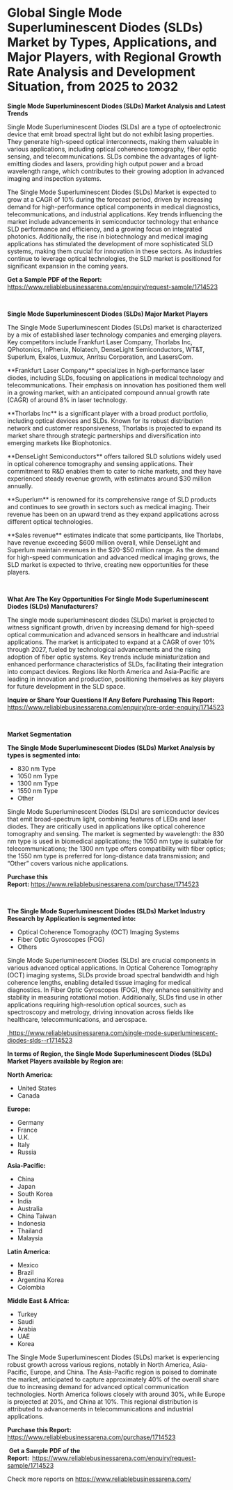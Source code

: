 <p><h1>Global Single Mode Superluminescent Diodes (SLDs) Market by Types, Applications, and Major Players, with Regional Growth Rate Analysis and Development Situation, from 2025 to 2032</h1></p><p><strong>Single Mode Superluminescent Diodes (SLDs) Market Analysis and Latest Trends</strong></p>
<p><p>Single Mode Superluminescent Diodes (SLDs) are a type of optoelectronic device that emit broad spectral light but do not exhibit lasing properties. They generate high-speed optical interconnects, making them valuable in various applications, including optical coherence tomography, fiber optic sensing, and telecommunications. SLDs combine the advantages of light-emitting diodes and lasers, providing high output power and a broad wavelength range, which contributes to their growing adoption in advanced imaging and inspection systems.</p><p>The Single Mode Superluminescent Diodes (SLDs) Market is expected to grow at a CAGR of 10% during the forecast period, driven by increasing demand for high-performance optical components in medical diagnostics, telecommunications, and industrial applications. Key trends influencing the market include advancements in semiconductor technology that enhance SLD performance and efficiency, and a growing focus on integrated photonics. Additionally, the rise in biotechnology and medical imaging applications has stimulated the development of more sophisticated SLD systems, making them crucial for innovation in these sectors. As industries continue to leverage optical technologies, the SLD market is positioned for significant expansion in the coming years.</p></p>
<p><strong>Get a Sample PDF of the Report:&nbsp;</strong> <a href="https://www.reliablebusinessarena.com/enquiry/request-sample/1714523?utm_campaign=2532&utm_medium=2&utm_source=Github&utm_content=ia&utm_term=28032025&utm_id=single-mode-superluminescent-diodes-slds">https://www.reliablebusinessarena.com/enquiry/request-sample/1714523</a></p>
<p>&nbsp;</p>
<p><strong>Single Mode Superluminescent Diodes (SLDs) Major Market Players</strong></p>
<p><p>The Single Mode Superluminescent Diodes (SLDs) market is characterized by a mix of established laser technology companies and emerging players. Key competitors include Frankfurt Laser Company, Thorlabs Inc, QPhotonics, InPhenix, Nolatech, DenseLight Semiconductors, WT&T, Superlum, Exalos, Luxmux, Anritsu Corporation, and LasersCom.</p><p>**Frankfurt Laser Company** specializes in high-performance laser diodes, including SLDs, focusing on applications in medical technology and telecommunications. Their emphasis on innovation has positioned them well in a growing market, with an anticipated compound annual growth rate (CAGR) of around 8% in laser technology.</p><p>**Thorlabs Inc** is a significant player with a broad product portfolio, including optical devices and SLDs. Known for its robust distribution network and customer responsiveness, Thorlabs is projected to expand its market share through strategic partnerships and diversification into emerging markets like Biophotonics.</p><p>**DenseLight Semiconductors** offers tailored SLD solutions widely used in optical coherence tomography and sensing applications. Their commitment to R&D enables them to cater to niche markets, and they have experienced steady revenue growth, with estimates around $30 million annually.</p><p>**Superlum** is renowned for its comprehensive range of SLD products and continues to see growth in sectors such as medical imaging. Their revenue has been on an upward trend as they expand applications across different optical technologies.</p><p>**Sales revenue** estimates indicate that some participants, like Thorlabs, have revenue exceeding $600 million overall, while DenseLight and Superlum maintain revenues in the $20-$50 million range. As the demand for high-speed communication and advanced medical imaging grows, the SLD market is expected to thrive, creating new opportunities for these players.</p></p>
<p>&nbsp;</p>
<p><strong>What Are The Key Opportunities For Single Mode Superluminescent Diodes (SLDs) Manufacturers?</strong></p>
<p><p>The single mode superluminescent diodes (SLDs) market is projected to witness significant growth, driven by increasing demand for high-speed optical communication and advanced sensors in healthcare and industrial applications. The market is anticipated to expand at a CAGR of over 10% through 2027, fueled by technological advancements and the rising adoption of fiber optic systems. Key trends include miniaturization and enhanced performance characteristics of SLDs, facilitating their integration into compact devices. Regions like North America and Asia-Pacific are leading in innovation and production, positioning themselves as key players for future development in the SLD space.</p></p>
<p><strong>Inquire or Share Your Questions If Any Before Purchasing This Report:</strong> <a href="https://www.reliablebusinessarena.com/enquiry/pre-order-enquiry/1714523?utm_campaign=2532&utm_medium=2&utm_source=Github&utm_content=ia&utm_term=28032025&utm_id=single-mode-superluminescent-diodes-slds">https://www.reliablebusinessarena.com/enquiry/pre-order-enquiry/1714523</a></p>
<p>&nbsp;</p>
<p><strong>Market Segmentation</strong></p>
<p><strong>The Single Mode Superluminescent Diodes (SLDs) Market Analysis by types is segmented into:</strong></p>
<p><ul><li>830 nm Type</li><li>1050 nm Type</li><li>1300 nm Type</li><li>1550 nm Type</li><li>Other</li></ul></p>
<p><p>Single Mode Superluminescent Diodes (SLDs) are semiconductor devices that emit broad-spectrum light, combining features of LEDs and laser diodes. They are critically used in applications like optical coherence tomography and sensing. The market is segmented by wavelength: the 830 nm type is used in biomedical applications; the 1050 nm type is suitable for telecommunications; the 1300 nm type offers compatibility with fiber optics; the 1550 nm type is preferred for long-distance data transmission; and “Other” covers various niche applications.</p></p>
<p><strong>Purchase this Report:&nbsp;</strong><a href="https://www.reliablebusinessarena.com/purchase/1714523?utm_campaign=2532&utm_medium=2&utm_source=Github&utm_content=ia&utm_term=28032025&utm_id=single-mode-superluminescent-diodes-slds">https://www.reliablebusinessarena.com/purchase/1714523</a></p>
<p>&nbsp;</p>
<p><strong>The Single Mode Superluminescent Diodes (SLDs) Market Industry Research by Application is segmented into:</strong></p>
<p><ul><li>Optical Coherence Tomography (OCT) Imaging Systems</li><li>Fiber Optic Gyroscopes (FOG)</li><li>Others</li></ul></p>
<p><p>Single Mode Superluminescent Diodes (SLDs) are crucial components in various advanced optical applications. In Optical Coherence Tomography (OCT) imaging systems, SLDs provide broad spectral bandwidth and high coherence lengths, enabling detailed tissue imaging for medical diagnostics. In Fiber Optic Gyroscopes (FOG), they enhance sensitivity and stability in measuring rotational motion. Additionally, SLDs find use in other applications requiring high-resolution optical sources, such as spectroscopy and metrology, driving innovation across fields like healthcare, telecommunications, and aerospace.</p></p>
<p><a href="https://www.reliablebusinessarena.com/single-mode-superluminescent-diodes-slds--r1714523?utm_campaign=2532&utm_medium=2&utm_source=Github&utm_content=ia&utm_term=28032025&utm_id=single-mode-superluminescent-diodes-slds">&nbsp;https://www.reliablebusinessarena.com/single-mode-superluminescent-diodes-slds--r1714523</a></p>
<p><strong>In terms of Region, the Single Mode Superluminescent Diodes (SLDs) Market Players available by Region are:</strong></p>
<p>
    <p> <strong> North America: </strong>
        <ul>
            <li>United States</li>
            <li>Canada</li>
        </ul>
        </p> 
    <p> <strong> Europe: </strong>
        <ul>
            <li>Germany</li>
            <li>France</li>
            <li>U.K.</li>
            <li>Italy</li>
            <li>Russia</li>
        </ul>
        </p> 
    <p> <strong> Asia-Pacific: </strong>
        <ul>
            <li>China</li>
            <li>Japan</li>
            <li>South Korea</li>
            <li>India</li>
            <li>Australia</li>
            <li>China Taiwan</li>
            <li>Indonesia</li>
            <li>Thailand</li>
            <li>Malaysia</li>
        </ul>
        </p> 
    <p> <strong> Latin America: </strong>
        <ul>
            <li>Mexico</li>
            <li>Brazil</li>
            <li>Argentina Korea</li>
            <li>Colombia</li>
        </ul>
        </p> 
    <p> <strong> Middle East & Africa: </strong>
        <ul>
            <li>Turkey</li>
            <li>Saudi</li>
            <li>Arabia</li>
            <li>UAE</li>
            <li>Korea</li>
        </ul>
    </p>
    </p>
<p><p>The Single Mode Superluminescent Diodes (SLDs) market is experiencing robust growth across various regions, notably in North America, Asia-Pacific, Europe, and China. The Asia-Pacific region is poised to dominate the market, anticipated to capture approximately 40% of the overall share due to increasing demand for advanced optical communication technologies. North America follows closely with around 30%, while Europe is projected at 20%, and China at 10%. This regional distribution is attributed to advancements in telecommunications and industrial applications.</p></p>
<p><strong>Purchase this Report: </strong><a href="https://www.reliablebusinessarena.com/purchase/1714523?utm_campaign=2532&utm_medium=2&utm_source=Github&utm_content=ia&utm_term=28032025&utm_id=single-mode-superluminescent-diodes-slds">https://www.reliablebusinessarena.com/purchase/1714523</a></p>
<p>&nbsp;<strong>Get a Sample PDF of the Report:&nbsp;&nbsp;</strong><a href="https://www.reliablebusinessarena.com/enquiry/request-sample/1714523?utm_campaign=2532&utm_medium=2&utm_source=Github&utm_content=ia&utm_term=28032025&utm_id=single-mode-superluminescent-diodes-slds">https://www.reliablebusinessarena.com/enquiry/request-sample/1714523</a></p>
<p><strong></strong></p>
<p>Check more reports on <a href="https://www.reliablebusinessarena.com/?utm_campaign=2532&utm_medium=2&utm_source=Github&utm_content=ia&utm_term=28032025&utm_id=single-mode-superluminescent-diodes-slds">https://www.reliablebusinessarena.com/</a></p>